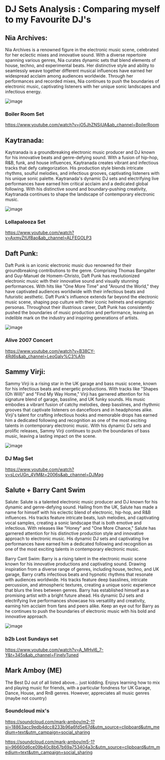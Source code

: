 # DJ Sets Analysis : Comparing myself to my Favourite DJ's
## Nia Archives: 
Nia Archives is a renowned figure in the electronic music scene, celebrated for her eclectic mixes and innovative sound. With a diverse repertoire spanning various genres, Nia  curates dynamic sets that blend elements of house, techno, and experimental beats. Her distinctive style and ability to seamlessly weave together different musical influences have earned her widespread acclaim among audiences worldwide. Through her performances and recorded mixes, Nia continues to push the boundaries of electronic music, captivating listeners with her unique sonic landscapes and infectious energy.

![image](https://github.com/amboym/DJset/assets/162647158/619d578e-3f73-4a86-bb23-db5f74a85b58)



### Boiler Room Set
https://www.youtube.com/watch?v=jO5JhZNSjUA&ab_channel=BoilerRoom

## Kaytranada: 
Kaytranada is a groundbreaking electronic music producer and DJ known for his innovative beats and genre-defying sound. With a fusion of hip-hop, R&B, funk, and house influences, Kaytranada creates vibrant and infectious tracks that defy categorization. His production style blends intricate rhythms, soulful melodies, and infectious grooves, captivating listeners with his unique sonic palette. Kaytranada's dynamic DJ sets and electrifying live performances have earned him critical acclaim and a dedicated global following. With his distinctive sound and boundary-pushing creativity, Kaytranada continues to shape the landscape of contemporary electronic music.

![image](https://github.com/amboym/DJset/assets/162647158/41c7169d-eff5-4a9f-a4a3-882fd7346287)

### Lollapalooza Set
https://www.youtube.com/watch?v=AxmyZtUf8ao&ab_channel=ALFEGOLP3


## Daft Punk:
Daft Punk is an iconic electronic music duo renowned for their groundbreaking contributions to the genre. Comprising Thomas Bangalter and Guy-Manuel de Homem-Christo, Daft Punk has revolutionized electronic music with their innovative sound and visually stunning performances. With hits like "One More Time" and "Around the World," they have captivated audiences worldwide with their infectious beats and futuristic aesthetic. Daft Punk's influence extends far beyond the electronic music scene, shaping pop culture with their iconic helmets and enigmatic personas. Throughout their illustrious career, Daft Punk has consistently pushed the boundaries of music production and performance, leaving an indelible mark on the industry and inspiring generations of artists.

![image](https://github.com/amboym/DJset/assets/162647158/02dc8fd9-6935-4275-b6fa-d975bc760a55)

### Alive 2007 Concert
https://www.youtube.com/watch?v=B38CY-4Rd6s&ab_channel=LeoGalv%C3%A1n


## Sammy Virji:
Sammy Virji is a rising star in the UK garage and bass music scene, known for his infectious beats and energetic productions. With tracks like "Shapes (Oh Will)" and "Find My Way Home," Virji has garnered attention for his signature blend of garage, bassline, and UK funky sounds. His music embodies a vibrant fusion of catchy melodies, deep basslines, and rhythmic grooves that captivate listeners on dancefloors and in headphones alike. Virji's talent for crafting infectious hooks and memorable drops has earned him a dedicated following and recognition as one of the most exciting talents in contemporary electronic music. With his dynamic DJ sets and prolific releases, Sammy Virji continues to push the boundaries of bass music, leaving a lasting impact on the scene.

![image](https://github.com/amboym/DJset/assets/162647158/a3eb32a4-0e94-426f-80aa-fb3f35c60ce4)

### DJ Mag Set
https://www.youtube.com/watch?v=sLcvUGn_4VM&t=2006s&ab_channel=DJMag



## Salute + Barry Cant Swim

Salute:
Salute is a talented electronic music producer and DJ known for his dynamic and genre-defying sound. Hailing from the UK, Salute has made a name for himself with his eclectic blend of electronic, hip-hop, and R&B influences. His tracks feature intricate beats, lush melodies, and captivating vocal samples, creating a sonic landscape that is both emotive and infectious. With releases like "Honey" and "One More Chance," Salute has garnered attention for his distinctive production style and innovative approach to electronic music. His dynamic DJ sets and captivating live performances have earned him a dedicated following and recognition as one of the most exciting talents in contemporary electronic music.

Barry Cant Swim:
Barry is a rising talent in the electronic music scene known for his innovative productions and captivating sound. Drawing inspiration from a diverse range of genres, including house, techno, and UK garage, Barry crafts infectious beats and hypnotic rhythms that resonate with audiences worldwide. His tracks feature deep basslines, intricate percussion, and atmospheric textures, creating a unique sonic experience that blurs the lines between genres. Barry has established himself as a promising artist with a bright future ahead. His dynamic DJ sets and electrifying live performances showcase his versatility and creativity, earning him acclaim from fans and peers alike. Keep an eye out for Barry as he continues to push the boundaries of electronic music with his bold and innovative approach.

![image](https://github.com/amboym/DJset/assets/162647158/c1fe4789-d5ee-4b74-869b-5e5322778dd9)

### b2b Lost Sundays  set
https://www.youtube.com/watch?v=A_MHvl6_7-Y&t=345s&ab_channel=FinelyTuned



## Mark Amboy (ME)

The Best DJ out of all listed above... just kidding. Enjoys learning how to mix and playing music for friends, with a particular fondness for UK Garage, Dance, House, and RnB genres. However, appreciates all music genres (maybe not country)

### Soundcloud mix's

https://soundcloud.com/mark-amboy/m2-1?si=18863acc9edb4dcc8233b96a6fd5e67d&utm_source=clipboard&utm_medium=text&utm_campaign=social_sharing

https://soundcloud.com/mark-amboy/m5-1?si=96660d6ce09b40c8b67b69a753404a3c&utm_source=clipboard&utm_medium=text&utm_campaign=social_sharing

